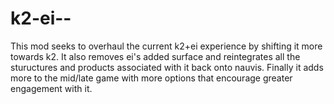 # k2-ei--
This mod seeks to overhaul the current k2+ei experience by shifting it more towards k2. It also removes ei's added surface and reintegrates all the stuructures and products associated with it back onto nauvis. Finally it adds more to the mid/late game with more options that encourage greater engagement with it.
